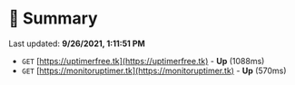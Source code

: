 # 📖 Summary
Last updated: **9/26/2021, 1:11:51 PM**

- `GET` [https://uptimerfree.tk](https://uptimerfree.tk) - **Up** (1088ms)
- `GET` [https://monitoruptimer.tk](https://monitoruptimer.tk) - **Up** (570ms)
